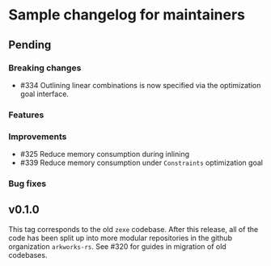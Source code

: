 # Sample changelog for maintainers

## Pending

### Breaking changes
- #334 Outlining linear combinations is now specified via the optimization goal interface.

### Features

### Improvements
- #325 Reduce memory consumption during inlining
- #339 Reduce memory consumption under `Constraints` optimization goal

### Bug fixes

## v0.1.0

This tag corresponds to the old `zexe` codebase.
After this release, all of the code has been split up into 
more modular repositories in the github organization `arkworks-rs`.
See #320 for guides in migration of old codebases.